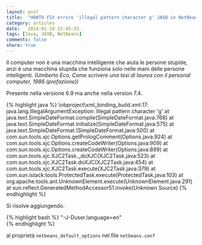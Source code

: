 ```yaml
---
layout: post
title:  "HOWTO FIX errore 'illegal pattern character g' JAXB in NetBeans ."
category: articles
date:   2014-01-10 22:45:33
tags: [Java, JAXB, NetBeans]
comments: false
share: true 
---
```


Il computer non è una macchina intelligente che aiuta le persone stupide, anzi è una macchina stupida che funziona solo nelle mani delle persone intelligenti.
*(Umberto Eco, Come scrivere una tesi di laurea con il personal computer, 1986 (prefazione))*

Presente nella versione 6.9 ma anche nella version 7.4.

{% highlight java %}
\nbproject\xml_binding_build.xml:17: 
java.lang.IllegalArgumentException: Illegal pattern character 'g'
    at java.text.SimpleDateFormat.compile(SimpleDateFormat.java:768)
    at java.text.SimpleDateFormat.initialize(SimpleDateFormat.java:575)
    at java.text.SimpleDateFormat.<init>(SimpleDateFormat.java:500)
    at com.sun.tools.xjc.Options.getPrologComment(Options.java:924)
    at com.sun.tools.xjc.Options.createCodeWriter(Options.java:909)
    at com.sun.tools.xjc.Options.createCodeWriter(Options.java:899)
    at com.sun.tools.xjc.XJC2Task._doXJC(XJC2Task.java:523)
    at com.sun.tools.xjc.XJC2Task.doXJC(XJC2Task.java:454)
    at com.sun.tools.xjc.XJC2Task.execute(XJC2Task.java:379)
    at com.sun.istack.tools.ProtectedTask.execute(ProtectedTask.java:103)
    at org.apache.tools.ant.UnknownElement.execute(UnknownElement.java:291)
    at sun.reflect.GeneratedMethodAccessor51.invoke(Unknown Source)
{% endhighlight %}

Si risolve aggiungendo.  

{% highlight bash %}
"-J-Duser.language=en"  
{% endhighlight %}

al proprietà `netbeans_default_options` nel file `netbeans.conf`


